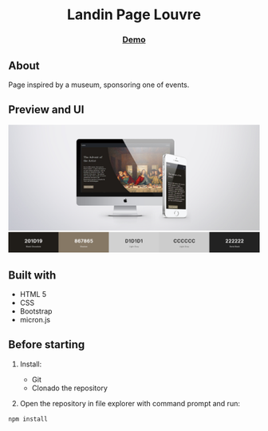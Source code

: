 <h1 align="center"> Landin Page Louvre</h1>

<div align="center">
    <h3>
        <a href="https://gustavo-exe.github.io/LouvreLandingPage">
        Demo
        </a>
    </h3>
</div>

## About
Page inspired by a museum, sponsoring one of events.

## Preview and UI
![Mockup](./imgs/MockupLouvre.jpg)
![Colors](./imgs/Colors.png)

## Built with
- HTML 5
- CSS
- Bootstrap
- micron.js
## Before starting
1. Install:
    * Git 
    * Clonado the repository

2. Open the repository in file explorer with command prompt and run:

```bash
npm install
```


